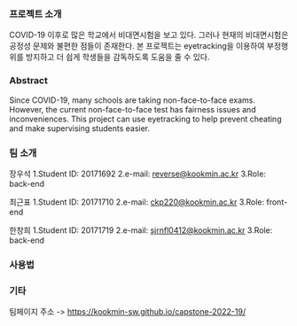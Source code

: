 ### 프로젝트 소개

COVID-19 이후로 많은 학교에서 비대면시험을 보고 있다. 그러나 현재의 비대면시험은 공정성 문제와 불편한 점들이 존재한다. 본 프로젝트는 eyetracking을 이용하여 부정행위를 방지하고 더 쉽게 학생들을 감독하도록 도움을 줄 수 있다.

### Abstract
Since COVID-19, many schools are taking non-face-to-face exams. However, the current non-face-to-face test has fairness issues and inconveniences. This project can use eyetracking to help prevent cheating and make supervising students easier.

### 팀 소개

장우석
1.Student ID: 20171692
2.e-mail: reverse@kookmin.ac.kr
3.Role: back-end

최근표
1.Student ID: 20171710
2.e-mail: ckp220@kookmin.ac.kr
3.Role: front-end

한창희
1.Student ID: 20171719
2.e-mail: sjrnfl0412@kookmin.ac.kr
3.Role: back-end

### 사용법


### 기타
팀페이지 주소 -> https://kookmin-sw.github.io/capstone-2022-19/
